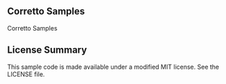 ## Corretto Samples

Corretto Samples

## License Summary

This sample code is made available under a modified MIT license. See the LICENSE file.
